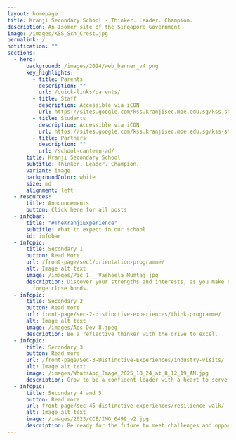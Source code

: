 ```yaml
---
layout: homepage
title: Kranji Secondary School - Thinker. Leader. Champion.
description: An Isomer site of the Singapore Government
image: /images/KSS_Sch_Crest.jpg
permalink: /
notification: ""
sections:
  - hero:
      background: /images/2024/web_banner_v4.png
      key_highlights:
        - title: Parents
          description: ""
          url: /quick-links/parents/
        - title: Staff
          description: Accessible via iCON
          url: https://sites.google.com/kss.kranjisec.moe.edu.sg/kss-staff-portal/home
        - title: Students
          description: Accessible via iCON
          url: https://sites.google.com/kss.kranjisec.moe.edu.sg/kss-students-portal/home
        - title: Partners
          description: ""
          url: /school-canteen-ad/
      title: Kranji Secondary School
      subtitle: Thinker. Leader. Champion.
      variant: image
      backgroundColor: white
      size: md
      alignment: left
  - resources:
      title: Announcements
      button: Click here for all posts
  - infobar:
      title: "#TheKranjiExperience"
      subtitle: What to expect in our school
      id: infobar
  - infopic:
      title: Secondary 1
      button: Read More
      url: /front-page/sec1/orientation-programme/
      alt: Image alt text
      image: /images/Pic_1___Vasheela_Mumtaj.jpg
      description: Discover your strengths and interests, as you make new friends and
        forge close bonds.
  - infopic:
      title: Secondary 2
      button: Read more
      url: front-page/sec-2-distinctive-experiences/think-programme/
      alt: Image alt text
      image: /images/Aes Dev 8.jpeg
      description: Be a reflective thinker with the drive to excel.
  - infopic:
      title: Secondary 3
      button: Read more
      url: /front-page/Sec-3-Distinctive-Experiences/industry-visits/
      alt: Image alt text
      image: /images/WhatsApp_Image_2025_10_24_at_8_12_19_AM.jpg
      description: Grow to be a confident leader with a heart to serve.
  - infopic:
      title: Secondary 4 and 5
      button: Read more
      url: front-page/sec-45-distinctive-experiences/resilience-walk/
      alt: Image alt text
      image: /images/2023/CCE/IMG_6499_v2.jpg
      description: Be ready for the future to meet challenges and opportunities.
---
```

